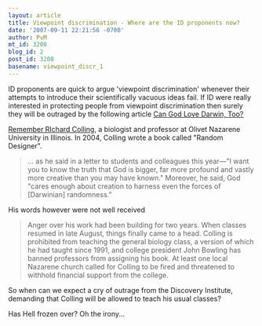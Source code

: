 ```yaml
---
layout: article
title: Viewpoint discrimination - Where are the ID proponents now?
date: '2007-09-11 22:21:56 -0700'
author: PvM
mt_id: 3208
blog_id: 2
post_id: 3208
basename: viewpoint_discr_1
---
```

ID proponents are quick to argue 'viewpoint discrimination' whenever their attempts to introduce their scientifically vacuous ideas fail. If ID were really interested in protecting people from viewpoint discrimination then surely they will be outraged by the following article [Can God Love Darwin, Too?](http://www.msnbc.msn.com/id/20657204/site/newsweek/)

[Remember RIchard Colling](http://www.pandasthumb.org/archives/2005/01/richard_colling.html), a biologist and professor at Olivet Nazarene University in Illinois. In 2004,   Colling wrote a book called "Random Designer".

> ... as he said in a letter to students and colleagues this year—"I want you to know the truth that God is bigger, far more profound and vastly more creative than you may have known." Moreover, he said, God "cares enough about creation to harness even the forces of \[Darwinian\] randomness."

His words however were not well received

> Anger over his work had been building for two years. When classes resumed in late August, things finally came to a head. Colling is prohibited from teaching the general biology class, a version of which he had taught since 1991, and college president John Bowling has banned professors from assigning his book. At least one local Nazarene church called for Colling to be fired and threatened to withhold financial support from the college.

So when can we expect a cry of outrage from the Discovery Institute, demanding that Colling will be allowed to teach his usual classes?

Has Hell frozen over? Oh the irony...

